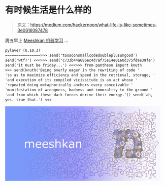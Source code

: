 # 有时候生活是什么样的

> 原文：<https://medium.com/hackernoon/what-life-is-like-sometimes-3e0616087478>

周五早上 [Meeshkan 机器学习](https://www.meeshkan.com) …

```
pylaver (0.10.3)
================>>> send('toosoonsmallcodedoubleplusungood') send('wtf?') <<<>>> send('c733b44a686ec4d7af75e14e0160d375fdae39fe') send('it must be friday...') <<<>>> from pantheon import knuth
>>> send(knuth('Being overly eager in the rewriting of code '
'so as to maximize efficiency and speed in the retrieval, storage, '
'and execution of its compiled vicissitude is an act whose '
'repeated doing metaphorically anchors every conceivable '
'manifestation of wrongness, badness and immorality to the ground '
'and from which these dark forces derive their energy.')) send('ah, yes. true that.') <<<
```

![](img/8aacf94a89f3457ee70d05f5e2a49b8a.png)